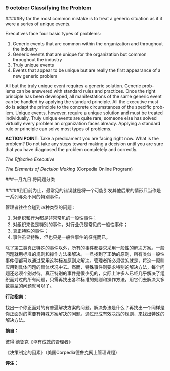 
### 9 october Classifying the Problem

#####By far the most common mistake is to treat a generic situation as if it were a series of unique events.

Executives face four basic types of problems:
1. Generic events that are common within the organization and throughout the industry2. Generic events that are unique for the organization but common throughout the industry3. Truly unique events4. Events that appear to be unique but are really the first appearance ofa new generic problem
All but the truly unique event requires a generic solution. Generic prob- lems can be answered with standard rules and practices. Once the right principle has been developed, all manifestations of the same generic event can be handled by applying the standard principle. All the executive must do is adapt the principle to the concrete circumstances of the specific prob- lem. Unique events, however, require a unique solution and must be treated individually. Truly unique events are quite rare; someone else has solved virtually every problem an organization faces already. Applying a standard rule or principle can solve most types of problems.

**ACTION POINT**: Take a predicament you are facing right now. What is the problem? Do not take any steps toward making a decision until you are sure that you have diagnosed the problem completely and correctly.

*The Effective Executive*
 
*The Elements of Decision Making* (Corpedia Online Program)

###十月九日 将问题分类

#####到目前为止，最常见的错误就是将一个可能引发其他后果的情形只当作是一系列与众不同的特别事件。

管理者往往会碰到四种类型的问题：1.	对组织和行为都是非常常见的一般性事件；2.	对组织来说是特别的事件，对行业仍是常见的一般性事件；3.	真正特殊的事件；4.	事件虽显特殊，但也只是一般性事件的征兆而已。除了第三类真正特殊的事件以外，所有的事件都要求采用一般性的解决方案。一般问题就用标准的规则和操作方法来解决。一旦找到了正确的原则，所有类似一般性事件便都可以通过采用这种标准原则来解决。管理者所必须做的就是，将这一原则应用到具体问题的具体状况中去。然而，特殊事件则要求特别的解决方法，每个问题还必须个别对待。真正特别的事件是很少见的，实际上许多人已经几乎解决了组织面对过的所有问题，只需再找出各种标准的规则和操作方法，用它们去解决大多数类型的问题就可以了。

**行动指南：**

找出一个你正面对的有普遍解决方案的问题。解决办法是什么？再找出一个同样是你正面对的需要有特殊方案解决的问题。通过形成有效决策的规则，来找出特殊的解决方法。

**摘自：**

彼得·德鲁克《卓有成效的管理者》

《决策制定的因素》（美国Corpedia德鲁克网上管理课程）

**评注：**

